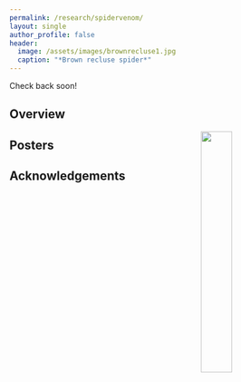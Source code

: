 ```yaml
---
permalink: /research/spidervenom/
layout: single
author_profile: false
header:
  image: /assets/images/brownrecluse1.jpg
  caption: "*Brown recluse spider*"
---
```


Check back soon!

## Overview

<img align="right" width="33%" margin-left="20px" src="/assets/images/aboutme1.jpg">

## Posters

## Acknowledgements